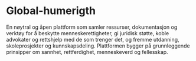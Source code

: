 # Global-humerigth
En nøytral og åpen plattform som samler ressurser, dokumentasjon og verktøy for å beskytte menneskerettigheter, gi juridisk støtte, koble advokater og rettshjelp med de som trenger det, og fremme utdanning, skoleprosjekter og kunnskapsdeling. Plattformen bygger på grunnleggende prinsipper om sannhet, rettferdighet, menneskeverd og fellesskap.
